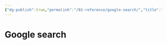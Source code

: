 ```yaml
---
{"dg-publish":true,"permalink":"/01-reference/google-search/","title":"Google search","tags":["productivity","google"]}
---
```



# Google search
